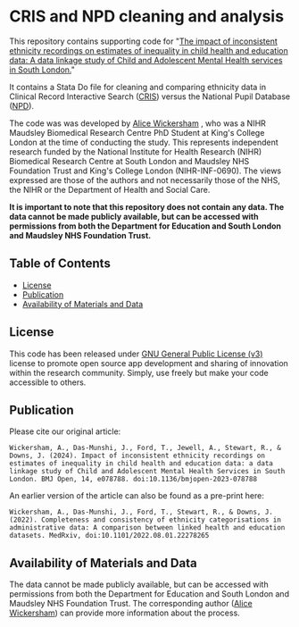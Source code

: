 
# CRIS and NPD cleaning and analysis

This repository contains supporting code for "[The impact of inconsistent ethnicity recordings on estimates of inequality in child health and education data: A data linkage study of Child and Adolescent Mental Health services in South London.](https://doi.org/10.1136/bmjopen-2023-078788)" 

It contains a Stata Do file for cleaning and comparing ethnicity data in Clinical Record Interactive Search ([CRIS](https://www.maudsleybrc.nihr.ac.uk/facilities/clinical-record-interactive-search-cris/)) versus the National Pupil Database ([NPD](https://www.gov.uk/government/collections/national-pupil-database)).

The code was was developed by  [Alice Wickersham](https://www.kcl.ac.uk/people/alice-wickersham) , who was a NIHR Maudsley Biomedical Research Centre PhD Student at King's College London at the time of conducting the study. This represents independent research funded by the National Institute for Health Research (NIHR) Biomedical Research Centre at South London and Maudsley NHS Foundation Trust and King's College London (NIHR-INF-0690). The views expressed are those of the authors and not necessarily those of the NHS, the NIHR or the Department of Health and Social Care. 


**It is important to note that this repository does not contain any data. The data cannot be made publicly available, but can be accessed with permissions from both the Department for Education and South London and Maudsley NHS Foundation Trust.** 

## Table of Contents

- [License](#license)
- [Publication](#publication)
- [Availability of Materials and Data](#availability-of-materials-and-data)


## License

This code has been released under [GNU General Public License (v3)](https://www.gnu.org/licenses/gpl-3.0.en.html) license to promote open source app development and sharing of innovation within the research community. Simply, use freely but make your code accessible to others.

## Publication

Please cite our original article:

```
Wickersham, A., Das-Munshi, J., Ford, T., Jewell, A., Stewart, R., & Downs, J. (2024). Impact of inconsistent ethnicity recordings on estimates of inequality in child health and education data: a data linkage study of Child and Adolescent Mental Health Services in South London. BMJ Open, 14, e078788. doi:10.1136/bmjopen-2023-078788
```

An earlier version of the article can also be found as a pre-print here:

```
Wickersham, A., Das-Munshi, J., Ford, T., Stewart, R., & Downs, J. (2022). Completeness and consistency of ethnicity categorisations in administrative data: A comparison between linked health and education datasets. MedRxiv, doi:10.1101/2022.08.01.22278265
```


## Availability of Materials and Data

The data cannot be made publicly available, but can be accessed with permissions from both the Department for Education and South London and Maudsley NHS Foundation Trust. The corresponding author ([Alice Wickersham](mailto:alice.wickersham@kcl.ac.uk)) can provide more information about the process.

